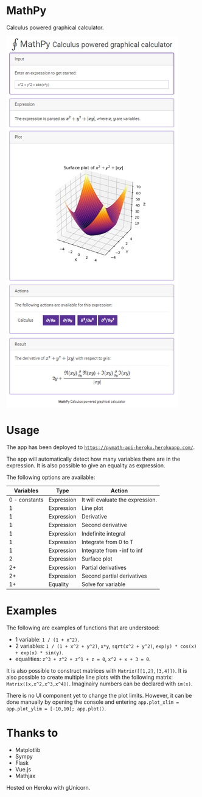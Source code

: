 # MathPy

Calculus powered graphical calculator.

![Example](screenshots/ex1.png)

# Usage

The app has been deployed to [`https://pymath-api-heroku.herokuapp.com/`](https://pymath-api-heroku.herokuapp.com/).

The app will automatically detect how many variables there are in the expression. It is also possible to give an equality as expression.

The following options are available:

|Variables|Type|Action|
|--|--|--|
|0 - constants|Expression|It will evaluate the expression.|
|1|Expression|Line plot|
|1|Expression|Derivative|
|1|Expression|Second derivative|
|1|Expression|Indefinite integral|
|1|Expression|Integrate from 0 to T|
|1|Expression|Integrate from -inf to inf|
|2|Expression|Surface plot|
|2+|Expression|Partial derivatives|
|2+|Expression|Second partial derivatives|
|1+|Equality|Solve for variable|

# Examples

The following are examples of functions that are understood:

 * 1 variable: `1 / (1 + x^2)`.
 * 2 variables: `1 / (1 + x^2 + y^2)`, `x*y`, `sqrt(x^2 + y^2)`, `exp(y) * cos(x) + exp(x) * sin(y)`.
 * equalities: `z^3 + z^2 + z^1 + z = 0`, `x^2 + x + 3 = 0`.

It is also possible to construct matrices with `Matrix([[1,2],[3,4]])`. It is also possible to create multiple line plots with the following matrix: `Matrix([x,x^2,x^3,x^4])`. Imaginairy numbers can be declared with `im(x)`.

There is no UI component yet to change the plot limits. However, it can be done manually by opening the console and entering `app.plot_xlim = app.plot_ylim = [-10,10]; app.plot()`.

# Thanks to

 * Matplotlib
 * Sympy
 * Flask
 * Vue.js
 * Mathjax

Hosted on Heroku with gUnicorn.